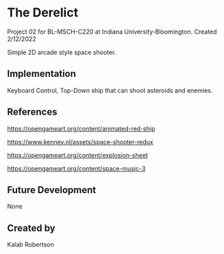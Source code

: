 # The Derelict

Project 02 for BL-MSCH-C220 at Indiana University-Bloomington. Created 2/12/2022

Simple 2D arcade style space shooter.

## Implementation
Keyboard Control, Top-Down ship that can shoot asteroids and enemies.

## References

https://opengameart.org/content/animated-red-ship

https://www.kenney.nl/assets/space-shooter-redux

https://opengameart.org/content/explosion-sheet

https://opengameart.org/content/space-music-3

## Future Development
None
## Created by
Kalab Robertson
